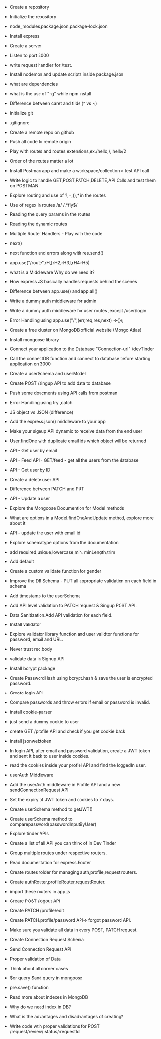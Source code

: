 - Create a repository
- Initialize the repository
- node_modules,package.json,package-lock.json
- Install express
- Create a server
- Listen to port 3000
- write request handler for /test.
- Install nodemon and update scripts inside package.json
- what are dependencies
- what is the use of "-g" while npm install
- Difference between caret and tilde (^ vs ~)

- initialize git
- .gitignore
- Create a remote repo on github
- Push all code to remote origin
- Play with routes and routes extensions,ex./hello,/, hello/2
- Order of the routes matter a lot 
- Install Postman app and make a workspace/collection > test API call
- Write logic to handle GET,POST,PATCH,DELETE,API Calls and test them on POSTMAN.
- Explore routing and use of ?,+,(),* in the routes
- Use of regex in routes /a/ /.*fly$/
- Reading the query params in the routes
- Reading the dynamic routes

- Multiple Router Handlers - Play with the code 
- next()
- next function and errors along with res.send()
- app.use("/route",rH,[rH2,rH3],rH4,rH5)
- what is a Middleware Why do we need it?
- How express JS basically handles requests behind the scenes
- Difference between app.use() and app.all()
- Write a dummy auth middleware for admin
- Write a dummy auth middleware for user routes ,except /user/login
- Error Handling using app.use("/",(err,req,res,next) =>{});

- Create a free cluster on MongoDB official website (Mongo Atlas)
- Install mongoose library
- Connect your application to the Database "Connection-url" /devTinder
- Call the connectDB function and connect to database before starting application on 3000
- Create a userSchema and userModel
- Create POST /singup API  to add data to database
- Push some doucments using API calls from postman
- Error Handling using try ,catch
- JS object vs JSON (difference)
- Add the express.json() middleware to your app
- Make your signup API dynamic to receive data from the end user
- User.findOne with duplicate email ids which object will be returned
- API - Get user by email
- API - Feed API - GET/feed - get all the users from the database
- API - Get user by ID
- Create a delete user API 
- Difference between PATCH and PUT
- API - Update a user
- Explore the Mongoose Documention for Model methods
- What are options in a Model.findOneAndUpdate method, explore more about it 
- API - update the user with email id

- Explore schematype options from the documentation
- add required,unique,lowercase,min, minLength,trim
- Add default 
- Create a custom validate function for gender
- Improve the DB Schema - PUT all appropriate validation on each field in schema 
- Add timestamp to the userSchema
- Add API level validation to PATCH request & Singup POST API.
- Data Sanitization.Add API validation for each field.
- Install validator
- Explore validator library function and user validtor functions for password, email and URL.
- Never trust req.body

- validate data in Signup API
- Install bcrypt package
- Create PasswordHash using bcrypt.hash & save the user is encrypted password.
- Create login API
- Compare passwords and throw errors if email or password is invalid.

- install cookie-parser
- just send a dummy cookie to user
- create GET /profile API and check if you get cookie back
- install jsonwebtoken
- In login API, after email and password validation, create a JWT token and sent it back to user inside cookies.
- read the cookies inside your profiel API and find the loggedIn user.
- userAuth Middleware
- Add the userAuth middleware in Profile API and a new sendConnectionRequest API
- Set the expiry of JWT token and cookies to 7 days.
- Create userSchema method to getJWT()
- Create userSchema method to comparepassword(passwordInputByUser)

- Explore tinder APIs
- Create a list of all API you can think of in Dev Tinder 
- Group multiple routes under respective routers.
- Read documentation for express.Router
- Create routes folder for managing auth,profile,request routers.
- Create authRouter,profileRouter,requestRouter.
- import these routers in app.js
- Create POST /logout API
- Create PATCH /profile/edit
- Create PATCH/profile/password API=> forgot password API.
- Make sure you validate all data in every POST, PATCH request.

- Create Connection Request Schema
- Send Connection Request API
- Proper validation of Data
- Think about all corner cases
- $or query $and query in mongoose
- pre.save() function
- Read more about indexes in MongoDB
- Why do we need index in DB?
- What is the advantages and disadvantages of creating?


- Write code wtih proper validations for POST /request/review/:status/:requestId